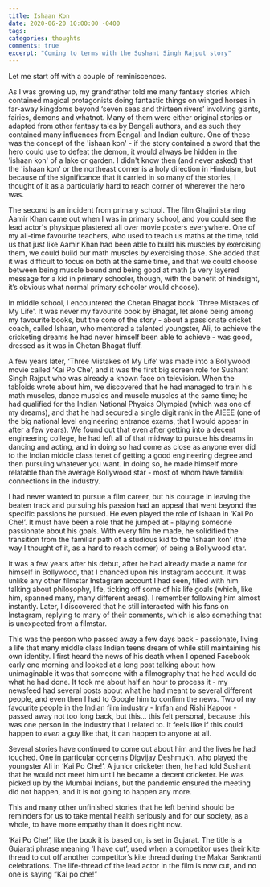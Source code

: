 ```yaml
---
title: Ishaan Kon
date: 2020-06-20 10:00:00 -0400
tags:
categories: thoughts
comments: true
excerpt: "Coming to terms with the Sushant Singh Rajput story"
---
```


Let me start off with a couple of reminiscences. 

As I was growing up, my grandfather told me many fantasy stories which contained magical protagonists doing fantastic things on winged horses in far-away kingdoms beyond ‘seven seas and thirteen rivers’ involving giants, fairies, demons and whatnot. Many of them were either original stories or adapted from other fantasy tales by Bengali authors, and as such they contained many influences from Bengali and Indian culture. One of these was the concept of the 'ishaan kon' - if the story contained a sword that the hero could use to defeat the demon, it would always be hidden in the 'ishaan kon' of a lake or garden. I didn't know then (and never asked) that the 'ishaan kon' or the northeast corner is a holy direction in Hinduism, but because of the significance that it carried in so many of the stories, I thought of it as a particularly hard to reach corner of wherever the hero was.

The second is an incident from primary school. The film Ghajini starring Aamir Khan came out when I was in primary school, and you could see the lead actor's physique plastered all over movie posters everywhere. One of my all-time favourite teachers, who used to teach us maths at the time, told us that just like Aamir Khan had been able to build his muscles by exercising them, we could build our math muscles by exercising those. She added that it was difficult to focus on both at the same time, and that we could choose between being muscle bound and being good at math (a very layered message for a kid in primary schooler, though, with the benefit of hindsight, it’s obvious what normal primary schooler would choose).

In middle school, I encountered the Chetan Bhagat book 'Three Mistakes of My Life'. It was never my favourite book by Bhagat, let alone being among my favourite books, but the core of the story - about a passionate cricket coach, called Ishaan, who mentored a talented youngster, Ali, to achieve the cricketing dreams he had never himself been able to achieve - was good, dressed as it was in Chetan Bhagat fluff. 

A few years later, ‘Three Mistakes of My Life’ was made into a Bollywood movie called ‘Kai Po Che’, and it was the first big screen role for Sushant Singh Rajput who was already a known face on television. When the tabloids wrote about him, we discovered that he had managed to train his math muscles, dance muscles and muscle muscles at the same time; he had qualified for the Indian National Physics Olympiad (which was one of my dreams), and that he had secured a single digit rank in the AIEEE (one of the big national level engineering entrance exams, that I would appear in after a few years). We found out that even after getting into a decent engineering college, he had left all of that midway to pursue his dreams in dancing and acting, and in doing so had come as close as anyone ever did to the Indian middle class tenet of getting a good engineering degree and then pursuing whatever you want. In doing so, he made himself more relatable than the average Bollywood star - most of whom have familial connections in the industry.

I had never wanted to pursue a film career, but his courage in leaving the beaten track and pursuing his passion had an appeal that went beyond the specific passions he pursued. He even played the role of Ishaan in ‘Kai Po Che!’. It must have been a role that he jumped at - playing someone passionate about his goals. With every film he made, he solidified the transition from the familiar path of a studious kid to the ‘ishaan kon’ (the way I thought of it, as a hard to reach corner) of being a Bollywood star.

It was a few years after his debut, after he had already made a name for himself in Bollywood, that I chanced upon his Instagram account. It was unlike any other filmstar Instagram account I had seen, filled with him talking about philosophy, life, ticking off some of his life goals (which, like him, spanned many, many different areas). I remember following him almost instantly. Later, I discovered that he still interacted with his fans on Instagram, replying to many of their comments, which is also something that is unexpected from a filmstar.

This was the person who passed away a few days back - passionate, living a life that many middle class Indian teens dream of while still maintaining his own identity. I first heard the news of his death when I opened Facebook early one morning and looked at a long post talking about how unimaginable it was that someone with a filmography that he had would do what he had done. It took me about half an hour to process it - my newsfeed had several posts about what he had meant to several different people, and even then I had to Google him to confirm the news. Two of my favourite people in the Indian film industry - Irrfan and Rishi Kapoor - passed away not too long back, but this… this felt personal, because this was one person in the industry that I related to. It feels like if this could happen to _even_ a guy like that, it can happen to anyone at all.

Several stories have continued to come out about him and the lives he had touched. One in particular concerns Digvijay Deshmukh, who played the youngster Ali in ‘Kai Po Che!’. A junior cricketer then, he had told Sushant that he would not meet him until he became a decent cricketer. He was picked up by the Mumbai Indians, but the pandemic ensured the meeting did not happen, and it is not going to happen any more. 

This and many other unfinished stories that he left behind should be reminders for us to take mental health seriously and for our society, as a whole, to have more empathy than it does right now.

‘Kai Po Che!’, like the book it is based on, is set in Gujarat. The title is a Gujarati phrase meaning ‘I have cut’, used when a competitor uses their kite thread to cut off another competitor’s kite thread during the Makar Sankranti celebrations. The life-thread of the lead actor in the film is now cut, and no one is saying “Kai po che!” 
